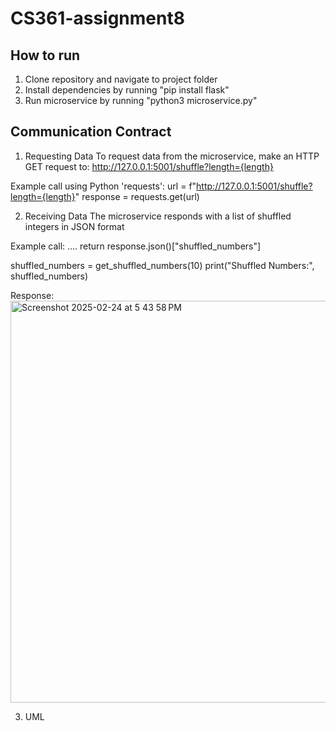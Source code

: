 # CS361-assignment8

## How to run
1. Clone repository and navigate to project folder
2. Install dependencies by running "pip install flask"
3. Run microservice by running "python3 microservice.py"

## Communication Contract
1. Requesting Data
To request data from the microservice, make an HTTP GET request to: http://127.0.0.1:5001/shuffle?length={length}

Example call using Python 'requests':
url = f"http://127.0.0.1:5001/shuffle?length={length}"
response = requests.get(url)

2. Receiving Data
The microservice responds with a list of shuffled integers in JSON format

Example call:
    ....
    return response.json()["shuffled_numbers"]

shuffled_numbers = get_shuffled_numbers(10)
print("Shuffled Numbers:", shuffled_numbers)

Response:
<img width="643" alt="Screenshot 2025-02-24 at 5 43 58 PM" src="https://github.com/user-attachments/assets/66da0af6-2877-4a0b-a81c-f0aeb1970dff" />

3. UML
